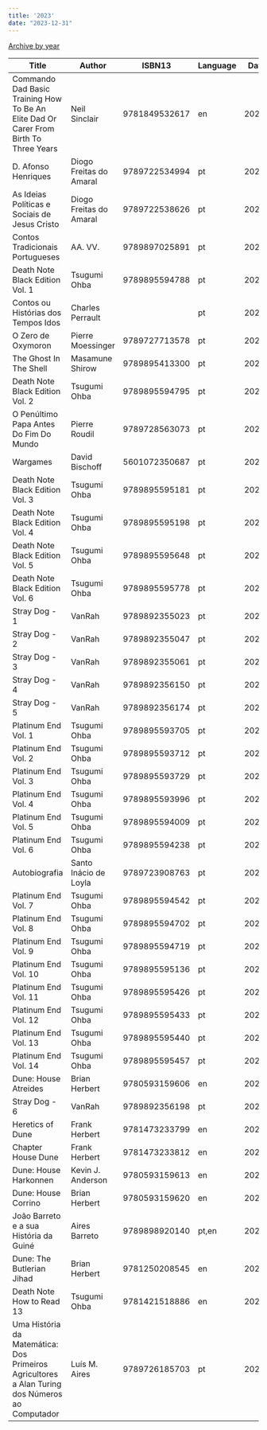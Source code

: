 ```yaml
---
title: '2023'
date: "2023-12-31"
---
```


[Archive by year](/books)

| Title                                                                                          | Author                  |        ISBN13 | Language | Date Read  |
|------------------------------------------------------------------------------------------------|-------------------------|---------------|----------|------------|
| Commando Dad Basic Training How To Be An Elite Dad Or Carer From Birth To Three Years          | Neil Sinclair           | 9781849532617 | en       | 2023/03/05 |
| D. Afonso Henriques                                                                            | Diogo Freitas do Amaral | 9789722534994 | pt       | 2023/03/20 |
| As Ideias Políticas e Sociais de Jesus Cristo                                                  | Diogo Freitas do Amaral | 9789722538626 | pt       | 2023/03/20 |
| Contos Tradicionais Portugueses                                                                | AA. VV.                 | 9789897025891 | pt       | 2023/05/02 |
| Death Note Black Edition Vol. 1                                                                | Tsugumi Ohba            | 9789895594788 | pt       | 2023/05/06 |
| Contos ou Histórias dos Tempos Idos                                                            | Charles Perrault        |               | pt       | 2023/05/11 |
| O Zero de Oxymoron                                                                             | Pierre Moessinger       | 9789727713578 | pt       | 2023/05/11 |
| The Ghost In The Shell                                                                         | Masamune Shirow         | 9789895413300 | pt       | 2023/05/15 |
| Death Note Black Edition Vol. 2                                                                | Tsugumi Ohba            | 9789895594795 | pt       | 2023/05/17 |
| O Penúltimo Papa Antes Do Fim Do Mundo                                                         | Pierre Roudil           | 9789728563073 | pt       | 2023/05/21 |
| Wargames                                                                                       | David Bischoff          | 5601072350687 | pt       | 2023/05/24 |
| Death Note Black Edition Vol. 3                                                                | Tsugumi Ohba            | 9789895595181 | pt       | 2023/05/27 |
| Death Note Black Edition Vol. 4                                                                | Tsugumi Ohba            | 9789895595198 | pt       | 2023/05/29 |
| Death Note Black Edition Vol. 5                                                                | Tsugumi Ohba            | 9789895595648 | pt       | 2023/05/30 |
| Death Note Black Edition Vol. 6                                                                | Tsugumi Ohba            | 9789895595778 | pt       | 2023/05/30 |
| Stray Dog - 1                                                                                  | VanRah                  | 9789892355023 | pt       | 2023/06/01 |
| Stray Dog - 2                                                                                  | VanRah                  | 9789892355047 | pt       | 2023/06/01 |
| Stray Dog - 3                                                                                  | VanRah                  | 9789892355061 | pt       | 2023/06/01 |
| Stray Dog - 4                                                                                  | VanRah                  | 9789892356150 | pt       | 2023/06/01 |
| Stray Dog - 5                                                                                  | VanRah                  | 9789892356174 | pt       | 2023/06/02 |
| Platinum End Vol. 1                                                                            | Tsugumi Ohba            | 9789895593705 | pt       | 2023/06/17 |
| Platinum End Vol. 2                                                                            | Tsugumi Ohba            | 9789895593712 | pt       | 2023/06/17 |
| Platinum End Vol. 3                                                                            | Tsugumi Ohba            | 9789895593729 | pt       | 2023/06/17 |
| Platinum End Vol. 4                                                                            | Tsugumi Ohba            | 9789895593996 | pt       | 2023/06/22 |
| Platinum End Vol. 5                                                                            | Tsugumi Ohba            | 9789895594009 | pt       | 2023/06/23 |
| Platinum End Vol. 6                                                                            | Tsugumi Ohba            | 9789895594238 | pt       | 2023/06/24 |
| Autobiografia                                                                                  | Santo Inácio de Loyla   | 9789723908763 | pt       | 2023/07/02 |
| Platinum End Vol. 7                                                                            | Tsugumi Ohba            | 9789895594542 | pt       | 2023/07/15 |
| Platinum End Vol. 8                                                                            | Tsugumi Ohba            | 9789895594702 | pt       | 2023/07/15 |
| Platinum End Vol. 9                                                                            | Tsugumi Ohba            | 9789895594719 | pt       | 2023/07/15 |
| Platinum End Vol. 10                                                                           | Tsugumi Ohba            | 9789895595136 | pt       | 2023/07/16 |
| Platinum End Vol. 11                                                                           | Tsugumi Ohba            | 9789895595426 | pt       | 2023/07/16 |
| Platinum End Vol. 12                                                                           | Tsugumi Ohba            | 9789895595433 | pt       | 2023/07/16 |
| Platinum End Vol. 13                                                                           | Tsugumi Ohba            | 9789895595440 | pt       | 2023/07/16 |
| Platinum End Vol. 14                                                                           | Tsugumi Ohba            | 9789895595457 | pt       | 2023/07/16 |
| Dune: House Atreides                                                                           | Brian Herbert           | 9780593159606 | en       | 2023/08/26 |
| Stray Dog - 6                                                                                  | VanRah                  | 9789892356198 | pt       | 2023/09/01 |
| Heretics of Dune                                                                               | Frank Herbert           | 9781473233799 | en       | 2023/09/06 |
| Chapter House Dune                                                                             | Frank Herbert           | 9781473233812 | en       | 2023/09/17 |
| Dune: House Harkonnen                                                                          | Kevin J. Anderson       | 9780593159613 | en       | 2023/10/06 |
| Dune: House Corrino                                                                            | Brian Herbert           | 9780593159620 | en       | 2023/11/09 |
| João Barreto e a sua História da Guiné                                                         | Aires Barreto           | 9789898920140 | pt,en    | 2023/12/10 |
| Dune: The Butlerian Jihad                                                                      | Brian Herbert           | 9781250208545 | en       | 2023/12/21 |
| Death Note How to Read 13                                                                      | Tsugumi Ohba            | 9781421518886 | en       | 2023/12/24 |
| Uma História da Matemática: Dos Primeiros Agricultores a Alan Turing dos Números ao Computador | Luís M. Aires           | 9789726185703 | pt       | 2023/12/25 |
